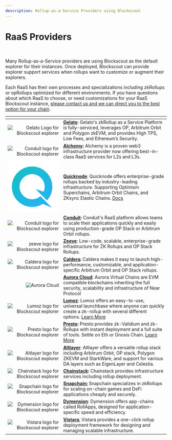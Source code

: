 ```yaml
---
description: Rollup-as-a-Service Providers using Blockscout
---
```


# RaaS Providers



<figure><img src="../../.gitbook/assets/raas_providers.jpg" alt=""><figcaption></figcaption></figure>

Many Rollup-as-a-Service providers are using Blockscout as the default explorer for their instances. Once deployed, Blockscout can provide explorer support services when rollups want to customize or augment their explorers.&#x20;

Each RaaS has their own processes and specializations including zkRollups or opRollups optimized for different environments. If you have questions about which RaaS to choose, or need customizations for your RaaS Blockscout instance, [please contact us and we can direct you to the best option for your chain](https://www.blockscout.com/#contact-us).

<table data-header-hidden><thead><tr><th width="160" align="right"> </th><th> </th></tr></thead><tbody><tr><td align="right"><img src="../../.gitbook/assets/gelato (1).png" alt="Gelato Logo for Blockscout explorer" data-size="original"></td><td><a href="https://www.gelato.network/"><strong>Gelato</strong></a>: Gelato's zkRollup as a Service Platform is fully-serviced, leverages OP, Arbitrum Orbit and Polygon zkEVM, and provides High TPS, Low Fees, and Ethereum’s Security.</td></tr><tr><td align="right"><img src="../../.gitbook/assets/alchemy.png" alt="Conduit logo for Blockscout explorer" data-size="original"></td><td><a href="https://www.alchemy.com/"><strong>Alchemy</strong></a><strong>:</strong> Alchemy is a proven web3 infrastructure provider now offering best-in-class RaaS services for L2s and L3s.</td></tr><tr><td align="right"><img src="../../.gitbook/assets/quicknode-logo.png" alt="Conduit logo for Blockscout explorer" data-size="original"></td><td><a href="https://www.quicknode.com/rollup"><strong>Quicknode</strong></a>: Quicknode offers enterprise-grade rollups  backed by industry-leading infrastructure.  Supporting Optimism Superchains, Arbitrum Orbit Chains, and ZKsync Elastic Chains. <a href="https://www.quicknode.com/docs/rollups/intro">Docs</a></td></tr><tr><td align="right"><img src="../../.gitbook/assets/conduit (1).png" alt="Conduit logo for Blockscout explorer" data-size="original"></td><td><a href="https://conduit.xyz/"><strong>Conduit</strong></a><strong>:</strong> Conduit's RaaS platform allows teams to scale their applications quickly and easily using production-grade OP Stack or Arbitrum Orbit rollups.</td></tr><tr><td align="right"><img src="../../.gitbook/assets/zeeve (2).png" alt="zeeve logo for Blockscout explorer" data-size="original"></td><td><a href="https://www.zeeve.io/"><strong>Zeeve</strong></a>: Low-code, scalable, enterprise-grade infrastructure for ZK Rollups and OP Stack Rollups.</td></tr><tr><td align="right"><img src="../../.gitbook/assets/caldera (1).png" alt="Caldera logo for Blockscout explorer" data-size="original"></td><td><a href="https://caldera.xyz/"><strong>Caldera</strong></a><strong>:</strong> Caldera makes it easy to launch high-performance, customizable, and application-specific Arbitrum Orbit and OP Stack rollups.</td></tr><tr><td align="right"><img src="../../.gitbook/assets/aurora-cloud.jpeg" alt="Aurora Cloud" data-size="original"></td><td><a href="https://auroracloud.dev/"><strong>Aurora Cloud</strong></a>: Aurora Virtual Chains are EVM compatible blockchains inheriting the full security, scalability and infrastructure of Near Protocol</td></tr><tr><td align="right"><img src="../../.gitbook/assets/lumoz (1).png" alt="Lumoz logo for Blockscout explorer" data-size="original"></td><td><a href="https://lumoz.org/?ref=blog.blockscout.com"><strong>Lumoz</strong></a>: Lumoz offers an easy-to-use, universal launchbase where anyone can quickly create a zk-rollup with several different options. <a href="https://www.blog.blockscout.com/lumoz-and-blockscout-collaborate-to-elevate-the-zk-raas-experience/">Learn More</a></td></tr><tr><td align="right"><img src="../../.gitbook/assets/presto (1).png" alt="Presto logo for Blockscout explorer" data-size="original"></td><td><a href="https://gateway.fm/presto/?ref=blog.blockscout.com"><strong>Presto</strong></a><strong>:</strong> Presto provides zk-Validium and zk-Rollups with instant deployment and a full suite of tools. Settle on Eth or Gnosis Chain. <a href="https://www.blog.blockscout.com/blockscout-presto-raas/">Learn More</a></td></tr><tr><td align="right"><img src="../../.gitbook/assets/altlayer (1).png" alt="Altlayer logo for Blockscout explorer" data-size="original"></td><td><a href="https://altlayer.io/raas"><strong>Altlayer</strong></a>: Altlayer offers a versatile rollup stack including Arbitrum Orbit, OP stack, Polygon ZKEVM and StarkWare, and support for various DA layers such as EigenLayer and Celestia.</td></tr><tr><td align="right"><img src="../../.gitbook/assets/chainstack (1).png" alt="Chainstack logo for Blockscout explorer" data-size="original"></td><td><a href="https://chainstack.com/"><strong>Chainstack</strong></a><strong>:</strong> Chainstack provides infrastructure services including rollup deployment.</td></tr><tr><td align="right"><img src="../../.gitbook/assets/snapchain (1).png" alt="Snapchain logo for Blockscout explorer" data-size="original"></td><td><a href="https://www.snapchain.dev/"><strong>Snapchain:</strong></a> Snapchain specializes in zkRollups for scaling on-chain games and DeFi applications cheaply and securely.</td></tr><tr><td align="right"><img src="../../.gitbook/assets/dymension (1).png" alt="Dymension logo for Blockscout explorer" data-size="original"></td><td><a href="https://dymension.xyz/"><strong>Dymension</strong></a>: Dymension offers app-chains called RollApps, designed for application-specific speed and efficiency.</td></tr><tr><td align="right"><img src="../../.gitbook/assets/vistara (1).png" alt="Vistara logo for Blockscout explorer" data-size="original"></td><td><a href="https://www.vistara.dev/"><strong>Vistara</strong>:</a> Vistara provides a one-click rollup deployment framework for designing and managing scalable infrastructure.</td></tr></tbody></table>

